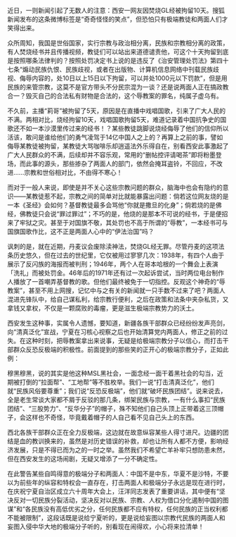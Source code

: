 近日，一则新闻引起了无数人的注意：西安一网友因焚烧GL经被拘留10天。搜狐新闻发布的这条微博标签是“奇奇怪怪的笑点”，但恐怕只有极端教徒和两面人们才笑得出来。
                
众所周知，我国是世俗国家，实行宗教与政治相分离，民族和宗教相分离的政策，有人焚烧经书并且传播视频，教徒们可以站出来道德谴责他，可这个十天拘留到底是按照哪条法律判的？按照处罚决定书上说的是违反了《治安管理处罚法》第四十七条“煽动民族仇恨、民族歧视，或者在出版物、计算机信息网络中刊载民族歧视、侮辱内容的，处10日以上15日以下拘留，可以并处1000元以下罚款”，但是用民族的来管宗教，这莫不是官方带头不分民宗混为一谈？还是说两面人正在搞政教合一？毁灭自己的合法私有财物是合法的，这个辱教案的罪名，纯属子虚乌有。

不久前，主播“莉哥”被拘留了5天，原因是在直播中戏唱国歌，引来了广大人民的不满。两相对比，烧经拘留10天，戏唱国歌拘留5天，难道记录着中国抗争史的国歌还不如一本沙漠里传过来的经书！？某些教徒跳脚说烧经侮辱了他们的信仰所以活该，敢问是谁给他们的勇气凌驾于14亿中国人之上的？再算上之前的事，譬如侮辱某教徒被拘留，某教徒大骂咖啡乐却逍遥法外乐得自在，别看西安此事激起了广大人民群众的不满，后续却并不容乐观，常用的“删帖控评请喝茶”即将粉墨登场，而此事的源头，那些掺杂了两面人的部门，依然会掩耳盗铃，不回应，不改进……宗教和世俗相对比，不由得不寒心！

而对于一般人来说，即使是并不关心这些宗教问题的群众，脑海中也会有隐约的意识——某教徒惹不起，宗教之间的简单对比就能暴露出问题：倘若这位网友烧的是一本《圣经》会如何？基督教徒最多会骂他“你就是撒旦的化身”；倘若烧的是佛经，佛教徒只会说“罪过罪过”；不巧的是，他烧的是那本不可说的经书，于是便招来了牢狱之灾。甚至于对国旗不敬，其处罚也不高于所谓的“辱教”，一本经书可与国旗国歌作比，这不正是两面人心中的“伊法治国”吗？

讽刺的是，就在近期，丹麦议会废除渎神法，焚烧GL经无罪。尽管丹麦的这项法条历史悠久，但在过去的世纪里，它仅被用过寥寥几次：1938年，有四个人由于展示了反闪族的海报而被判刑；1946年，两个人在哥本哈根的一个舞会上表演「洗礼」而被处罚金。46年后的1971年还有过一次起诉尝试，当时两位电台制作人播放了一首嘲弄基督教的歌。但他们最终被免于一切指控。反观这个神奇的“辱教案”，甚至不用上网搜，记忆中与之有关的新闻就一只手数不过来了吧？两面人混进先锋队中，给自己谋私利，给宗教行便利，之后在政策和法条中夹杂私货，又拿钱又拿权，不仅是一颗腐败的毒瘤，更是滋生极端宗教势力的沃土。
                
西安发生这种事，实属令人遗憾，要知道，新疆各族干部群众已经纷纷发声亮剑，向“清真泛化”宣战，宁夏在习核心视察之后也开始清算党内两面人，修正之前的过失。在这种时刻，把辱教案拿出来说事，无疑是给极端宗教分子以信心，而打击干部群众反恐反极端的积极性。前面提到的那些笑的正开心的极端宗教分子，正如此例：

穆黑穆黑，说的其实是他这种MSL黑社会，一面念经一面干着黑社会的勾当，近期被打倒的“拉面帮”、“工地帮”等不胜枚举。我们一说“打击清真泛化”，他们就“民族风俗要尊重”；我们说“反恐反极端”，他们就“破坏民族团结”。说来说去，全是老生常谈大家都不屑于反驳的那几条，绑架民族与宗教，一有什么事扣“民族团结”、“三股势力”、“反华分子”的帽子，殊不知他们自己头顶上正带着这三顶帽子，会这样也不奇怪，毕竟戴着帽子的人自己看不见自己头上的东西。

西北各族干部群众正在全力反极端，这边就在故意纵容某些人得寸进尺。边疆的团结是血的教训换来的，虽然是对历史错误的补救，却也让所有人都不方便，影响经济发展，只是不得已而为之的一时之举。虽然我们不希望亡羊补牢只想防患未然，但在西安发生的这场闹剧，无疑又增添了一分不确定性。
                
在此警告某些自鸣得意的极端分子和两面人：中国不是中东，华夏不是沙特，不要以为前些年的纵容和特权会一直存在，打击两面人和极端分子永远是现在进行时，在庆祝宁夏自治区成立六十周年大会上，汪洋同志发表了重要讲话，其中便有“坚决反对一切民族分裂活动，坚决反对以民族、宗教、人权为借口分化遏制中国的图谋”和“各民族没有高低优劣之分，任何民族都不应有特权，任何民族的正当权利都不能被限制”，这段话既是说给宁夏听的，更是说给妄图以宗教代民族的两面人和妄图入侵中华大地的极端分子听的，别看现在闹得欢，小心将来拉清单！
